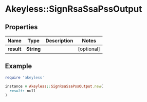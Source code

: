 # Akeyless::SignRsaSsaPssOutput

## Properties

| Name | Type | Description | Notes |
| ---- | ---- | ----------- | ----- |
| **result** | **String** |  | [optional] |

## Example

```ruby
require 'akeyless'

instance = Akeyless::SignRsaSsaPssOutput.new(
  result: null
)
```

